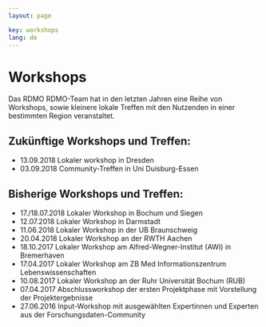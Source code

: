 ```yaml
---
layout: page

key: workshops
lang: de
---
```


Workshops
=========

Das RDMO RDMO-Team hat in den letzten Jahren eine Reihe von Workshops, sowie kleinere lokale Treffen mit den Nutzenden in einer bestimmten Region veranstaltet.


Zukünftige Workshops und Treffen:
---------------------------------

* 13.09.2018 Lokaler workshop in Dresden
* 03.09.2018 Community-Treffen in Uni Duisburg-Essen

Bisherige Workshops und Treffen:
--------------------------------

* 17./18.07.2018 Lokaler Workshop in Bochum und Siegen
* 12.07.2018 Lokaler Workshop in Darmstadt
* 11.06.2018 Lokaler Workshop in der UB Braunschweig
* 20.04.2018 Lokaler Workshop an der RWTH Aachen
* 18.10.2017 Lokaler Workshop am Alfred-Wegner-Institut (AWI) in Bremerhaven
* 17.04.2017 Lokaler Workshop am ZB Med Informationszentrum Lebenswissenschaften
* 10.08.2017 Lokaler Workshop an der Ruhr Universität Bochum (RUB)
* 07.04.2017 Abschlussworkshop der ersten Projektphase mit Vorstellung der Projektergebnisse
* 27.06.2016 Input-Workshop mit ausgewählten Expertinnen und Experten aus der Forschungsdaten-Community
